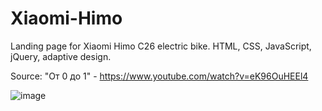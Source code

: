 # Xiaomi-Himo

Landing page for Xiaomi Himo C26 electric bike. HTML, CSS, JavaScript, jQuery, adaptive design.

Source: "От 0 до 1" - https://www.youtube.com/watch?v=eK96OuHEEl4

![image](https://user-images.githubusercontent.com/92364394/218473758-b4da0bce-b649-41b7-8c93-14bc7b0968e7.png)



